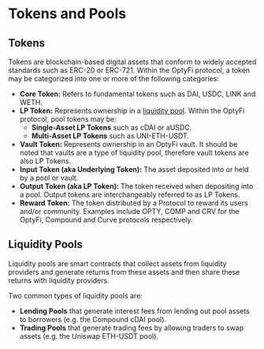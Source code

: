# Tokens and Pools

## Tokens

Tokens are blockchain-based digital assets that conform to widely accepted standards such as ERC-20 or ERC-721. Within the OptyFi protocol, a token may be categorized into one or more of the following categories:

* **Core Token:** Refers to fundamental tokens such as DAI, USDC, LINK and WETH.
* **LP Token:** Represents ownership in a [liquidity pool](tokens-and-pools.md#liquidity-pools). Within the OptyFi protocol, pool tokens may be:
  * **Single-Asset LP Tokens** such as cDAI or aUSDC.
  * **Multi-Asset LP Tokens** such as UNI-ETH-USDT. 
* **Vault Token:** Represents ownership in an OptyFi vault. It should be noted that vaults are a type of liquidity pool, therefore vault tokens are also LP Tokens.   
* **Input Token \(aka Underlying Token\):** The asset deposited into or held by a pool or vault.
* **Output Token \(aka LP Token\):** The token received when depositing into a pool. Output tokens are interchangeably referred to as LP Tokens.  
* **Reward Token:** The token distributed by a Protocol to reward its users and/or community. Examples include OPTY, COMP and CRV for the OptyFi, Compound and Curve protocols respectively.

## Liquidity Pools

Liquidity pools are smart contracts that collect assets from liquidity providers and generate returns from these assets and then share these returns with liquidity providers. 

Two common types of liquidity pools are:

* **Lending Pools** that generate interest fees from lending out pool assets to borrowers \(e.g. the Compound cDAI pool\). 
* **Trading Pools** that generate trading fees by allowing traders to swap assets \(e.g. the Uniswap ETH-USDT pool\). 

